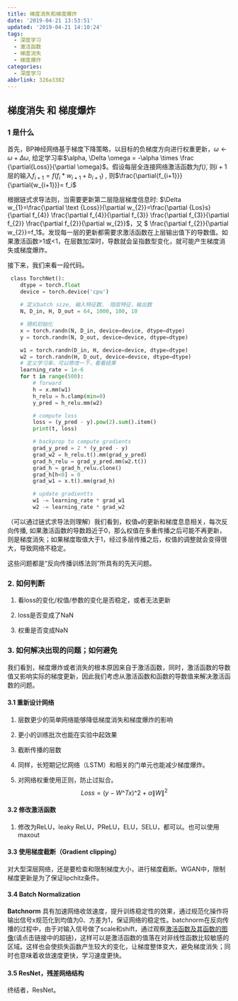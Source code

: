 ```yaml
---
title: 梯度消失和梯度爆炸
date: '2019-04-21 13:53:51'
updated: '2019-04-21 14:10:24'
tags:
  - 深度学习
  - 激活函数
  - 梯度消失
  - 梯度爆炸
categories:
  - 深度学习
abbrlink: 326a3382
---
```

梯度消失 和 梯度爆炸
-----------

### 1 是什么

首先，BP神经网络基于梯度下降策略，以目标的负梯度方向进行权重更新，$\omega \leftarrow \omega + \Delta\omega$, 给定学习率$\alpha, \Delta \omega = -\alpha \times \frac {\partial{Loss}}{\partial \omega}$。假设每层全连接网络激活函数为$f(\dot )$, 则$i+1$层的输入$f_{i+1}= f(f_i * w_{i+1}+ b_{i+1})$ , 则$\frac{\partial{f_{i+1}}}{\partial{w_{i+1}}}= f_i$

根据链式求导法则，当需要更新第二层隐层梯度信息时: $\Delta w_{1}=\frac{\partial \text {Loss}}{\partial w_{2}}=\frac{\partial {Los}s}{\partial f_{4}} \frac{\partial f_{4}}{\partial f_{3}} \frac{\partial f_{3}}{\partial f_{2}} \frac{\partial f_{2}}{\partial w_{2}}$，又 $ \frac{\partial f_{2}}{\partial w_{2}}=f_1$。发现每一层的更新都需要求激活函数在上层输出值下的导数值。如果激活函数>1或<1，在层数加深时，导数就会呈指数型变化，就可能产生梯度消失或梯度爆炸。

接下来，我们来看一段代码。

```python
 class TorchNet():
    dtype = torch.float
    device = torch.device('cpu')
	
    # 定义batch size, 输入特征数， 隐层特征，输出数
    N, D_in, H, D_out = 64, 1000, 100, 10

    # 随机初始化
    x = torch.randn(N, D_in, device=device, dtype=dtype)
    y = torch.randn(N, D_out, device=device, dtype=dtype)

    w1 = torch.randn(D_in, H, device=device, dtype=dtype)
    w2 = torch.randn(H, D_out, device=device, dtype=dtype)
	# 定义学习率，可以修改一下，看看结果
    learning_rate = 1e-6
    for t in range(500):
        # forward
        h = x.mm(w1)
        h_relu = h.clamp(min=0)
        y_pred = h_relu.mm(w2)

        # compute loss
        loss = (y_pred - y).pow(2).sum().item()
        print(t, loss)

        # backprop to compute gradients
        grad_y_pred = 2 * (y_pred - y)
        grad_w2 = h_relu.t().mm(grad_y_pred)
        grad_h_relu = grad_y_pred.mm(w2.t())
        grad_h = grad_h_relu.clone()
        grad_h[h<0] = 0
        grad_w1 = x.t().mm(grad_h)

        # update gradientts
        w1 -= learning_rate * grad_w1
        w2 -= learning_rate * grad_w2
```

（可以通过链式求导法则理解）我们看到，权值`w`的更新和梯度息息相关，每次反向传播 ​, 如果激活函数的导数趋近于0，那么权值在多重传播之后可能不再更新，则是梯度消失；如果梯度取值大于1，经过多层传播之后，权值的调整就会变得很大，导致网络不稳定。

这些问题都是“反向传播训练法则”所具有的先天问题。

### 2. 如何判断

1.  看loss的变化/权值/参数的变化是否稳定，或者无法更新
    
2.  loss是否变成了NaN
    
3.  权重是否变成NaN
    

### 3. 如何解决出现的问题；如何避免

我们看到，梯度爆炸或者消失的根本原因来自于激活函数，同时，激活函数的导数值又影响实际的梯度更新，因此我们考虑从激活函数和函数的导数值来解决激活函数的问题。

#### 3.1 重新设计网络

1.  层数更少的简单网络能够降低梯度消失和梯度爆炸的影响
    
2.  更小的训练批次也能在实验中起效果
    
3.  截断传播的层数
    
4.  同样，长短期记忆网络（LSTM）和相关的门单元也能减少梯度爆炸。
    
5. 对网络权重使用正则，防止过拟合。$$Loss =(y-W\^Tx)\^{2}+\alpha\|W\|^2$$

    

#### 3.2 修改激活函数

1.  修改为ReLU，leaky ReLU，PReLU，ELU，SELU，都可以。也可以使用maxout
    

#### 3.3 使用梯度截断（Gradient clipping）

对大型深层网络，还是要检查和限制梯度大小，进行梯度截断。WGAN中，限制梯度更新是为了保证lipchitz条件。

#### 3.4 Batch Normalization

**Batchnorm** 具有加速网络收敛速度，提升训练稳定性的效果，通过规范化操作将输出信号x规范化到均值为0、方差为1，保证网络的稳定性。batchnorm在反向传播的过程中，由于对输入信号做了scale和shift，通过观察[激活函数及其函数的图像](https://www.jithub.cn/articles/2019/04/18/1555558277373.html#b3_solo_h2_2)(请点击链接中的超链)，这样可以是激活函数的值落在对非线性函数比较敏感的区域。这样也会使损失函数产生较大的变化，让梯度整体变大，避免梯度消失；同时也意味着收敛速度更快，学习速度更快。

#### 3.5 ResNet，残差网络结构

终结者，ResNet。

